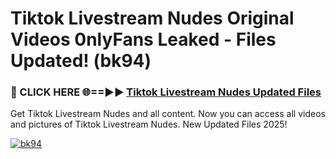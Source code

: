 # Tiktok Livestream Nudes Original Videos 0nlyFans Leaked - Files Updated! (bk94)

<h3>🔴 CLICK HERE 🌐==►► <a href="https://tinyurl.com/5h6xmrr3" rel="nofollow">Tiktok Livestream Nudes Updated Files</a></h3>

Get Tiktok Livestream Nudes and all content. Now you can access all videos and pictures of Tiktok Livestream Nudes. New Updated Files 2025!

[![bk94](https://i.imgur.com/KVD873Z.gif)](https://tinyurl.com/5h6xmrr3)
